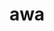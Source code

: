 ---
category: 3-letters
denotation: null
name: awa
reference_link: https://www.etymonline.com/word/awa
root_language: null
root_name: null
title: awa
type: free
word_sums:
- respelling: awa
  sum: 'Awa + '
---